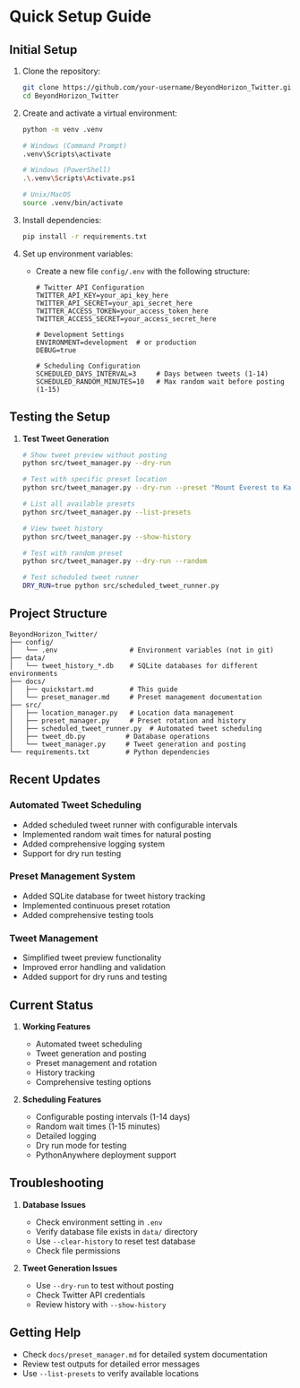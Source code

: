 # Quick Setup Guide

## Initial Setup

1. Clone the repository:
   ```bash
   git clone https://github.com/your-username/BeyondHorizon_Twitter.git
   cd BeyondHorizon_Twitter
   ```

2. Create and activate a virtual environment:
   ```bash
   python -m venv .venv
   
   # Windows (Command Prompt)
   .venv\Scripts\activate
   
   # Windows (PowerShell)
   .\.venv\Scripts\Activate.ps1
   
   # Unix/MacOS
   source .venv/bin/activate
   ```

3. Install dependencies:
   ```bash
   pip install -r requirements.txt
   ```

4. Set up environment variables:
   - Create a new file `config/.env` with the following structure:
     ```
     # Twitter API Configuration
     TWITTER_API_KEY=your_api_key_here
     TWITTER_API_SECRET=your_api_secret_here
     TWITTER_ACCESS_TOKEN=your_access_token_here
     TWITTER_ACCESS_SECRET=your_access_secret_here

     # Development Settings
     ENVIRONMENT=development  # or production
     DEBUG=true

     # Scheduling Configuration
     SCHEDULED_DAYS_INTERVAL=3     # Days between tweets (1-14)
     SCHEDULED_RANDOM_MINUTES=10   # Max random wait before posting (1-15)
     ```

## Testing the Setup

1. **Test Tweet Generation**
   ```bash
   # Show tweet preview without posting
   python src/tweet_manager.py --dry-run

   # Test with specific preset location
   python src/tweet_manager.py --dry-run --preset "Mount Everest to Kanchenjunga"

   # List all available presets
   python src/tweet_manager.py --list-presets

   # View tweet history
   python src/tweet_manager.py --show-history

   # Test with random preset
   python src/tweet_manager.py --dry-run --random

   # Test scheduled tweet runner
   DRY_RUN=true python src/scheduled_tweet_runner.py
   ```

## Project Structure

```
BeyondHorizon_Twitter/
├── config/
│   └── .env                  # Environment variables (not in git)
├── data/
│   └── tweet_history_*.db    # SQLite databases for different environments
├── docs/
│   ├── quickstart.md         # This guide
│   └── preset_manager.md     # Preset management documentation
├── src/
│   ├── location_manager.py   # Location data management
│   ├── preset_manager.py     # Preset rotation and history
│   ├── scheduled_tweet_runner.py  # Automated tweet scheduling
│   ├── tweet_db.py          # Database operations
│   └── tweet_manager.py     # Tweet generation and posting
└── requirements.txt         # Python dependencies
```

## Recent Updates

### Automated Tweet Scheduling
- Added scheduled tweet runner with configurable intervals
- Implemented random wait times for natural posting
- Added comprehensive logging system
- Support for dry run testing

### Preset Management System
- Added SQLite database for tweet history tracking
- Implemented continuous preset rotation
- Added comprehensive testing tools

### Tweet Management
- Simplified tweet preview functionality
- Improved error handling and validation
- Added support for dry runs and testing

## Current Status

1. **Working Features**
   - Automated tweet scheduling
   - Tweet generation and posting
   - Preset management and rotation
   - History tracking
   - Comprehensive testing options

2. **Scheduling Features**
   - Configurable posting intervals (1-14 days)
   - Random wait times (1-15 minutes)
   - Detailed logging
   - Dry run mode for testing
   - PythonAnywhere deployment support

## Troubleshooting

1. **Database Issues**
   - Check environment setting in `.env`
   - Verify database file exists in `data/` directory
   - Use `--clear-history` to reset test database
   - Check file permissions

2. **Tweet Generation Issues**
   - Use `--dry-run` to test without posting
   - Check Twitter API credentials
   - Review history with `--show-history`

## Getting Help

- Check `docs/preset_manager.md` for detailed system documentation
- Review test outputs for detailed error messages
- Use `--list-presets` to verify available locations
